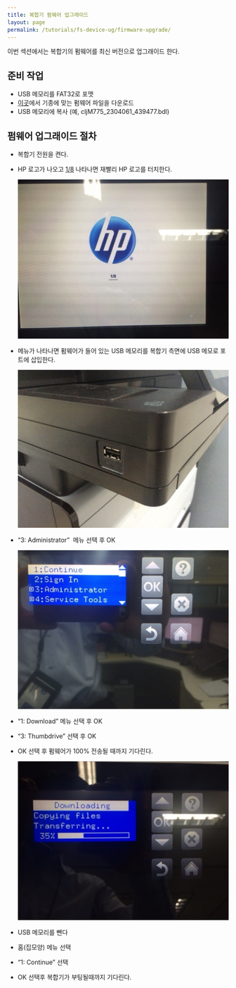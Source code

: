 ```yaml
---
title: 복합기 펌웨어 업그래이드
layout: page
permalink: /tutorials/fs-device-ug/firmware-upgrade/
---
```

이번 섹션에서는 복합기의 펌웨어를 최신 버전으로 업그래이드 한다.

## 준비 작업

  * USB 메모리를 FAT32로 포맷
  * [이곳](http://hp.com/go/futuresmart)에서 기종에 맞는 펌웨어 파일을 다운로드
  * USB 메모리에 복사 (예, cljM775\_2304061\_439477.bdl)

## 펌웨어 업그래이드 절차

  * 복합기 전원을 켠다.
  * HP 로고가 나오고 <span style="text-decoration: underline;">1/8</span> 나타나면 재빨리 HP 로고를 터치한다.

	![](../../images/fw_upgrade_01.jpg)

  * 메뉴가 나타나면 펌웨어가 들어 있는 USB 메모리를 복합기 측면에 USB 메모로 포트에 삽입한다.

	![](../../images/fw_upgrade_02.jpg)

  * &#8220;3: Administrator&#8221;  메뉴 선택 후 OK

	![](../../images/fw_upgrade_03.jpg)

  * &#8220;1: Download&#8221; 메뉴 선택 후 OK
  * &#8220;3: Thumbdrive&#8221; 선택 후 OK
  * OK 선택 후 펌웨어가 100% 전송될 때까지 기다린다.

	![](../../images/fw_upgrade_04.jpg)

  * USB 메모리를 뺀다
  * 홈(집모양) 메뉴 선택
  * &#8220;1: Continue&#8221; 선택
  * OK 선택후 복합기가 부팅될때까지 기다린다.